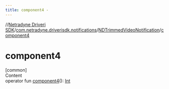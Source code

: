 ```yaml
---
title: component4 -
---
```

//[Netradyne Driveri SDK](../../index.md)/[com.netradyne.driverisdk.notifications](../index.md)/[NDTrimmedVideoNotification](index.md)/[component4](component4.md)



# component4  
[common]  
Content  
operator fun [component4](component4.md)(): [Int](https://kotlinlang.org/api/latest/jvm/stdlib/kotlin/-int/index.html)  



